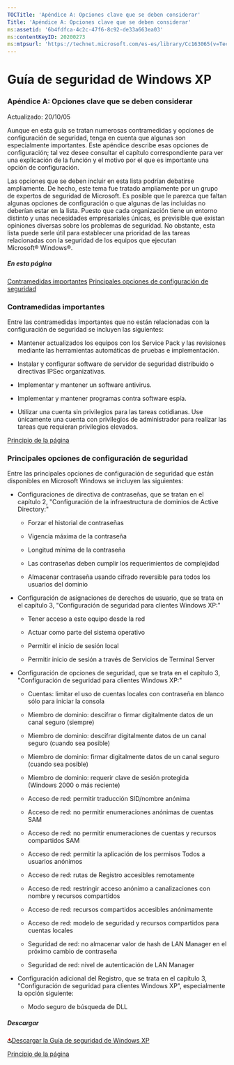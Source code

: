 ```yaml
---
TOCTitle: 'Apéndice A: Opciones clave que se deben considerar'
Title: 'Apéndice A: Opciones clave que se deben considerar'
ms:assetid: '6b4fdfca-4c2c-47f6-8c92-de33a663ea03'
ms:contentKeyID: 20200273
ms:mtpsurl: 'https://technet.microsoft.com/es-es/library/Cc163065(v=TechNet.10)'
---
```


Guía de seguridad de Windows XP
===============================

### Apéndice A: Opciones clave que se deben considerar

Actualizado: 20/10/05

Aunque en esta guía se tratan numerosas contramedidas y opciones de configuración de seguridad, tenga en cuenta que algunas son especialmente importantes. Este apéndice describe esas opciones de configuración; tal vez desee consultar el capítulo correspondiente para ver una explicación de la función y el motivo por el que es importante una opción de configuración.

Las opciones que se deben incluir en esta lista podrían debatirse ampliamente. De hecho, este tema fue tratado ampliamente por un grupo de expertos de seguridad de Microsoft. Es posible que le parezca que faltan algunas opciones de configuración o que algunas de las incluidas no deberían estar en la lista. Puesto que cada organización tiene un entorno distinto y unas necesidades empresariales únicas, es previsible que existan opiniones diversas sobre los problemas de seguridad. No obstante, esta lista puede serle útil para establecer una prioridad de las tareas relacionadas con la seguridad de los equipos que ejecutan Microsoft® Windows®.

##### En esta página

[](#ebaa)[Contramedidas importantes](#ebaa)
[](#eaaa)[Principales opciones de configuración de seguridad](#eaaa)

### Contramedidas importantes

Entre las contramedidas importantes que no están relacionadas con la configuración de seguridad se incluyen las siguientes:

-   Mantener actualizados los equipos con los Service Pack y las revisiones mediante las herramientas automáticas de pruebas e implementación.

-   Instalar y configurar software de servidor de seguridad distribuido o directivas IPSec organizativas.

-   Implementar y mantener un software antivirus.

-   Implementar y mantener programas contra software espía.

-   Utilizar una cuenta sin privilegios para las tareas cotidianas. Use únicamente una cuenta con privilegios de administrador para realizar las tareas que requieran privilegios elevados.

[](#mainsection)[Principio de la página](#mainsection)

### Principales opciones de configuración de seguridad

Entre las principales opciones de configuración de seguridad que están disponibles en Microsoft Windows se incluyen las siguientes:

-   Configuraciones de directiva de contraseñas, que se tratan en el capítulo 2, "Configuración de la infraestructura de dominios de Active Directory:"

    -   Forzar el historial de contraseñas

    -   Vigencia máxima de la contraseña

    -   Longitud mínima de la contraseña

    -   Las contraseñas deben cumplir los requerimientos de complejidad

    -   Almacenar contraseña usando cifrado reversible para todos los usuarios del dominio

-   Configuración de asignaciones de derechos de usuario, que se trata en el capítulo 3, "Configuración de seguridad para clientes Windows XP:"

    -   Tener acceso a este equipo desde la red

    -   Actuar como parte del sistema operativo

    -   Permitir el inicio de sesión local

    -   Permitir inicio de sesión a través de Servicios de Terminal Server

-   Configuración de opciones de seguridad, que se trata en el capítulo 3, "Configuración de seguridad para clientes Windows XP:"

    -   Cuentas: limitar el uso de cuentas locales con contraseña en blanco sólo para iniciar la consola

    -   Miembro de dominio: descifrar o firmar digitalmente datos de un canal seguro (siempre)

    -   Miembro de dominio: descifrar digitalmente datos de un canal seguro (cuando sea posible)

    -   Miembro de dominio: firmar digitalmente datos de un canal seguro (cuando sea posible)

    -   Miembro de dominio: requerir clave de sesión protegida (Windows 2000 o más reciente)

    -   Acceso de red: permitir traducción SID/nombre anónima

    -   Acceso de red: no permitir enumeraciones anónimas de cuentas SAM

    -   Acceso de red: no permitir enumeraciones de cuentas y recursos compartidos SAM

    -   Acceso de red: permitir la aplicación de los permisos Todos a usuarios anónimos

    -   Acceso de red: rutas de Registro accesibles remotamente

    -   Acceso de red: restringir acceso anónimo a canalizaciones con nombre y recursos compartidos

    -   Acceso de red: recursos compartidos accesibles anónimamente

    -   Acceso de red: modelo de seguridad y recursos compartidos para cuentas locales

    -   Seguridad de red: no almacenar valor de hash de LAN Manager en el próximo cambio de contraseña

    -   Seguridad de red: nivel de autenticación de LAN Manager

-   Configuración adicional del Registro, que se trata en el capítulo 3, "Configuración de seguridad para clientes Windows XP", especialmente la opción siguiente:

    -   Modo seguro de búsqueda de DLL

##### Descargar

[![](images/Cc163065.icon_exe(es-es,TechNet.10).gif)Descargar la Guía de seguridad de Windows XP](http://go.microsoft.com/fwlink/?linkid=14840)

[](#mainsection)[Principio de la página](#mainsection)
